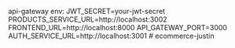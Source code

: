 api-gateway env:
JWT_SECRET=your-jwt-secret
PRODUCTS_SERVICE_URL=http://localhost:3002
FRONTEND_URL=http://localhost:8000
API_GATEWAY_PORT=3000
AUTH_SERVICE_URL=http://localhost:3001
#   e c o m m e r c e - j u s t i n  
 